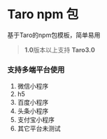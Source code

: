 # Taro npm 包
基于Taro的npm包模板，简单易用

> **1.0**版本以上支持 **Taro3.0**
### 支持多端平台使用 
1. 微信小程序
2. h5
3. 百度小程序
4. 头条小程序
5. 支付宝小程序
6. 其它平台未测试

